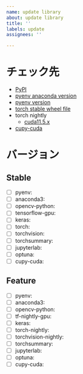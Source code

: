 ```yaml
---
name: update library
about: update library
title: ''
labels: update
assignees: ''

---
```


# チェック先
- [PyPI](https://pypi.org/)
- [pyenv anaconda version](https://github.com/pyenv/pyenv/tree/master/plugins/python-build/share/python-build)
- [pyenv version](https://github.com/pyenv/pyenv/releases)
- [torch stable wheel file](https://download.pytorch.org/whl/torch_stable.html)
- torch nightly
  - [cuda11.5.x](https://download.pytorch.org/whl/nightly/cu115/torch_nightly.html)
- [cupy-cuda](https://github.com/cupy/cupy)

# バージョン

## Stable

- [ ] pyenv: 
- [ ] anaconda3: 
- [ ] opencv-python: 
- [ ] tensorflow-gpu: 
- [ ] keras: 
- [ ] torch: 
- [ ] torchvision: 
- [ ] torchsummary: 
- [ ] jupyterlab: 
- [ ] optuna: 
- [ ] cupy-cuda: 

## Feature

- [ ] pyenv: 
- [ ] anaconda3: 
- [ ] opencv-python: 
- [ ] tf-nightly-gpu: 
- [ ] keras: 
- [ ] torch-nightly: 
- [ ] torchvision-nightly: 
- [ ] torchsummary: 
- [ ] jupyterlab: 
- [ ] optuna: 
- [ ] cupy-cuda: 
